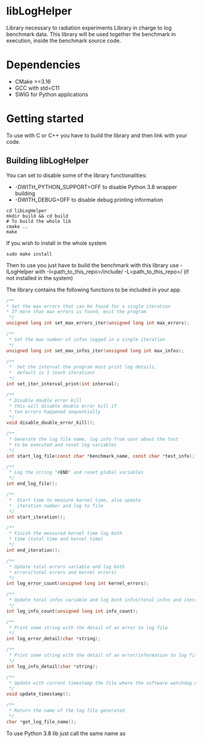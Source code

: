 # libLogHelper
Library necessary to radiation experiments
Library in charge to log benchmark data. This library will be used together the benchmark in execution, inside the benchmark source code.

# Dependencies
- CMake >=3.16
- GCC with std=C11
- SWIG for Python applications

# Getting started

To use with C or C++ you have to build the library and then
link with your code.

## Building libLogHelper

You can set to disable some of the library functionalities:
- -DWITH_PYTHON_SUPPORT=OFF to disable Python 3.8 wrapper building
- -DWITH_DEBUG=OFF to disable debug printing information

```shell
cd libLogHelper
mkdir build && cd build
# To build the whole lib
cmake ..
make
```
If you wish to install in the whole system
```shell
sudo make install
```
Then to use you just have to build the benchmark with this library use -lLogHelper
with -I<path_to_this_repo>/include/ -L<path_to_this_repo>/
(if not installed in the system)


The library contains the following functions to be included in your app.
```C
/**
* Set the max errors that can be found for a single iteration
* If more than max errors is found, exit the program
 */
unsigned long int set_max_errors_iter(unsigned long int max_errors);

/**
 * Set the max number of infos logged in a single iteration
 */
unsigned long int set_max_infos_iter(unsigned long int max_infos);

/**
 *  Set the interval the program must print log details,
 *  default is 1 (each iteration)
 */
int set_iter_interval_print(int interval);

/**
 * Disable double error kill
 * this will disable double error kill if
 * two errors happened sequentially
 */
void disable_double_error_kill();

/**
 * Generate the log file name, log info from user about the test
 * to be executed and reset log variables
 */
int start_log_file(const char *benchmark_name, const char *test_info);

/**
 * Log the string "#END" and reset global variables
 */
int end_log_file();

/**
 *  Start time to measure kernel time, also update
 *  iteration number and log to file
 */
int start_iteration();

/**
 * Finish the measured kernel time log both
 * time (total time and kernel time)
 */
int end_iteration();

/**
 * Update total errors variable and log both
 * errors(total errors and kernel errors)
 */
int log_error_count(unsigned long int kernel_errors);

/**
 * Update total infos variable and log both infos(total infos and iteration infos)
 */
int log_info_count(unsigned long int info_count);

/**
 * Print some string with the detail of an error to log file
 */
int log_error_detail(char *string);

/**
 * Print some string with the detail of an error/information to log file
 */
int log_info_detail(char *string);

/**
 * Update with current timestamp the file where the software watchdog watches
 */
void update_timestamp();

/**
 * Return the name of the log file generated
 */
char *get_log_file_name();
```

To use Python 3.8 lib just call the same name as 